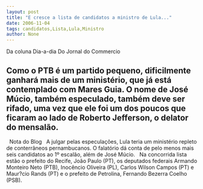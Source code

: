 ```yaml
---
layout: post
title: "E cresce a lista de candidatos a ministro de Lula..."
date: 2006-11-04
tags: candidatos,Lista,Lula,Ministro
author: None
---
```

Da coluna Dia-a-dia
Do Jornal do Commercio
&nbsp;

Como o PTB é um partido pequeno, dificilmente ganhará mais de um ministério, que já está contemplado com Mares Guia. O nome de José Múcio, também especulado, também deve ser rifado, uma vez que ele foi um dos poucos que ficaram ao lado de Roberto Jefferson, o delator do mensalão.
&nbsp;
&nbsp;
--------------
&nbsp;
Nota do Blog
&nbsp;
A julgar pelas especulações, Lula teria um 
ministério&nbsp;repleto de conterrâneos pernambucanos.&nbsp;O falatório dá conta de pelo menos mais seis candidatos ao 1º escalão, além de José Múcio.
&nbsp;
Na concorrida lista estão o prefeito do Recife, João Paulo (PT), os deputados federais Armando Monteiro Neto (PTB), Inocêncio Oliveira (PL), Carlos Wilson Campos (PT) e Maur?cio Rands (PT) e o prefeito de Petrolina, Fernando Bezerra Coelho (PSB). 